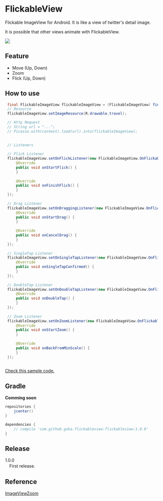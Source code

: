 # FlickableView
Flickable ImageView for Android. It is like a view of twitter's detail image.

It is possible that other views animate with FlickableView.

![](https://github.com/gotokatsuya/FlickableView/blob/master/doc/scaled_sample.gif)


## Feature
- Move (Up, Down)
- Zoom
- Flick (Up, Down)

## How to use

```java
 final FlickableImageView flickableImageView = (FlickableImageView) findViewById(R.id.fiv);
 // Resource
 flickableImageView.setImageResource(R.drawable.travel);

 // Http Request
 // String url = "...";
 // Picasso.with(context).load(url).into(flickableImageView);
 
 
 // Listeners
 
 // Flick Listener
 flickableImageView.setOnFlickListener(new FlickableImageView.OnFlickableImageViewFlickListener() {
     @Override
     public void onStartFlick() {
     }
     
     @Override
     public void onFinishFlick() {
     }
 });
 
 // Drag Listener
 flickableImageView.setOnDraggingListener(new FlickableImageView.OnFlickableImageViewDraggingListener() {
     @Override
     public void onStartDrag() {
     }
     
     @Override
     public void onCancelDrag() {
     }
 });
 
 // SingleTap Listener
 flickableImageView.setOnSingleTapListener(new FlickableImageView.OnFlickableImageViewSingleTapListener() {
     @Override
     public void onSingleTapConfirmed() {
     }
 });
 
 // DoubleTap Listener
 flickableImageView.setOnDoubleTapListener(new FlickableImageView.OnFlickableImageViewDoubleTapListener() {
     @Override
     public void onDoubleTap() {
     }
 });
 
 // Zoom Listener
 flickableImageView.setOnZoomListener(new FlickableImageView.OnFlickableImageViewZoomListener() {
     @Override
     public void onStartZoom() {
     }
     
     @Override
     public void onBackFromMinScale() {
     }
 });
 
```
[Check this sample code.](https://github.com/gotokatsuya/FlickableView/blob/master/app/src/main/java/com/goka/sample/MainActivity.java)


## Gradle

**Comming soon**

```java
repositories {
    jcenter()
}

dependencies {
    // compile 'com.github.goka.flickableview:flickableview:1.0.0'
}
```


## Release
1.0.0  
　First release.

## Reference
[ImageViewZoom](https://github.com/sephiroth74/ImageViewZoom)

